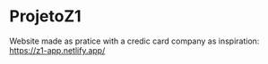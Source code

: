 # ProjetoZ1
Website made as pratice with a credic card company as inspiration: https://z1-app.netlify.app/
